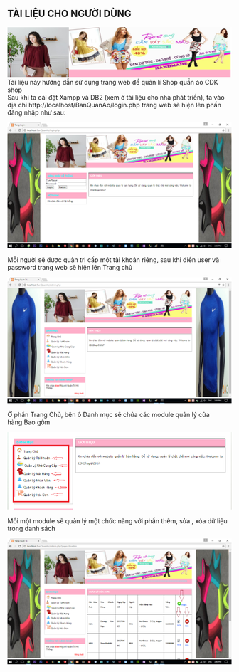 <h2>TÀI LIỆU CHO NGƯỜI DÙNG</h2>
<img src="https://github.com/PhatTrienMaNguonMo/KetThucMon/blob/master/readme.png" /><br/>
Tài liệu này hướng dẫn sử dụng trang web để quản lí Shop quần áo CDK shop<br>
Sau khi ta cài đặt Xampp và DB2 (xem ở tài liệu cho nhà phát triển), ta vào địa chỉ http://localhost/BanQuanAo/login.php trang web sẽ hiện lên phần đăng nhập như sau:<br>

<img src="https://github.com/PhatTrienMaNguonMo/KetThucMon/blob/master/image%20%20TLND/dangnhap.png" /><br/>

Mỗi người sẽ được quản trị cấp một tài khoản riêng, sau khi điền user và password trang web sẽ hiện lên Trang chủ<br/>

<img src="https://github.com/PhatTrienMaNguonMo/KetThucMon/blob/master/image%20%20TLND/trangchu.png" /><br/>

Ở phần Trang Chủ, bên ô Danh mục sẽ chứa các module quản lý cửa hàng.Bao gồm<br/>

<img src="https://github.com/PhatTrienMaNguonMo/KetThucMon/blob/master/image%20%20TLND/select.png" /><br/>

Mỗi một module sẽ quản lý một chức năng với phần thêm, sửa , xóa dữ liệu trong danh sách<br/>

<img src="https://github.com/PhatTrienMaNguonMo/KetThucMon/blob/master/image%20%20TLND/qlhd.png" /><br/>
   




